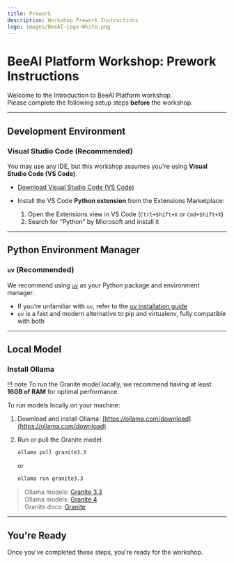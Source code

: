 ```yaml
---
title: Prework
description: Workshop Prework Instructions
logo: images/BeeAI-Logo-White.png
---
```


# BeeAI Platform Workshop: Prework Instructions

Welcome to the Introduction to BeeAI Platform workshop.  
Please complete the following setup steps **before** the workshop.

---

## Development Environment

### Visual Studio Code (Recommended)

You may use any IDE, but this workshop assumes you're using **Visual Studio Code (VS Code)**.

- [Download Visual Studio Code (VS Code)](https://code.visualstudio.com/)
- Install the VS Code **Python extension** from the Extensions Marketplace:

    1. Open the Extensions view in VS Code (`Ctrl+Shift+X` or `Cmd+Shift+X`)
    2. Search for “Python” by Microsoft and install it

---

## Python Environment Manager

### `uv` (Recommended)

We recommend using [`uv`](https://github.com/astral-sh/uv) as your Python package and environment manager.

- If you’re unfamiliar with `uv`, refer to the [uv installation guide](https://github.com/astral-sh/uv#installation)
- `uv` is a fast and modern alternative to pip and virtualenv, fully compatible with both

---

## Local Model

### Install Ollama

!!! note
    To run the Granite model locally, we recommend having at least **16GB of RAM** for optimal performance.

To run models locally on your machine:

1. Download and install Ollama: [https://ollama.com/download](https://ollama.com/download)
2. Run or pull the Granite model:

   ```bash
   ollama pull granite3.3
   ```

   or

   ```bash
   ollama run granite3.3
   ```

> Ollama models: [Granite 3.3](https://ollama.com/library/granite3.3) \
> Ollama models: [Granite 4](https://ollama.com/library/granite4) \
> Granite docs: [Granite](https://www.ibm.com/granite/docs/models/granite)

---

## You're Ready

Once you've completed these steps, you're ready for the workshop.